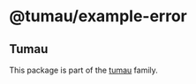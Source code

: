 # @tumau/example-error

## Tumau

This package is part of the [tumau](https://github.com/etienne-dldc/tumau) family.
